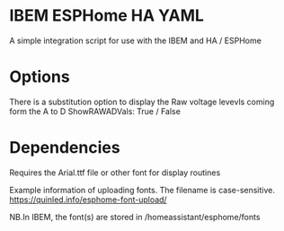 # IBEM ESPHome HA YAML
A simple integration script for use with the IBEM and HA / ESPHome
# Options
There is a substitution option to display the Raw voltage levevls coming form the A to D
ShowRAWADVals: True / False

# Dependencies
Requires the Arial.ttf file or other font for display routines

Example information of uploading fonts.  The filename is case-sensitive.
https://quinled.info/esphome-font-upload/ 

NB.In IBEM, the font(s) are stored in /homeassistant/esphome/fonts
